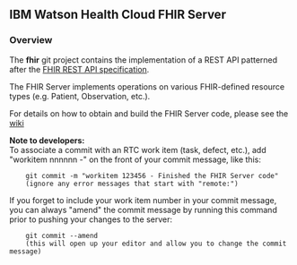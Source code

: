 ## IBM Watson Health Cloud FHIR Server

### Overview
The **fhir** git project contains the implementation of a REST API patterned after
the [FHIR REST API specification](https://www.hl7.org/fhir/http.html).

The FHIR Server implements operations on various FHIR-defined resource types
(e.g. Patient, Observation, etc.).

For details on how to obtain and build the FHIR Server code, please see the [wiki](https://git.watson.sby.dst.ibm.com/fhir/fhir/wikis/home)  


**Note to developers:**  
To associate a commit with an RTC work item (task, defect, etc.), add "workitem nnnnnn -" on the front of your commit message, like this:  

        git commit -m "workitem 123456 - Finished the FHIR Server code"  
        (ignore any error messages that start with "remote:")
        
If you forget to include your work item number in your commit message, you can always "amend" the commit message
by running this command prior to pushing your changes to the server:  

        git commit --amend  
        (this will open up your editor and allow you to change the commit message)
         
